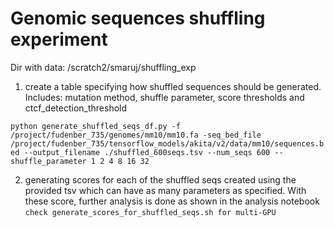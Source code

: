 
# Genomic sequences shuffling experiment

Dir with data: /scratch2/smaruj/shuffling_exp

1. create a table specifying how shuffled sequences should be generated. Includes: mutation method, shuffle parameter, score thresholds and ctcf_detection_threshold

```python generate_shuffled_seqs_df.py -f /project/fudenber_735/genomes/mm10/mm10.fa -seq_bed_file /project/fudenber_735/tensorflow_models/akita/v2/data/mm10/sequences.bed --output_filename ./shuffled_600seqs.tsv --num_seqs 600 --shuffle_parameter 1 2 4 8 16 32```

2. generating scores for each of the shuffled seqs created using the provided tsv which can have as many parameters as specified. With these score, further analysis is done as shown in the analysis notebook
```check generate_scores_for_shuffled_seqs.sh for multi-GPU```
